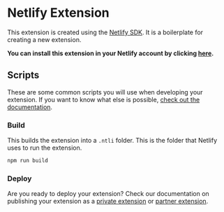# Netlify Extension

This extension is created using the [Netlify SDK](https://sdk.netlify.com/get-started/introduction/). It is a boilerplate for creating a new extension.

**You can install this extension in your Netlify account by clicking [here](https://app.netlify.com/extensions/leqfnf6m-showcase).**

## Scripts

These are some common scripts you will use when developing your extension. If you want to know what else is possible, [check out the documentation](https://sdk.netlify.com/netlify-sdk-utility-tools-reference/).

### Build

This builds the extension into a `.ntli` folder. This is the folder that Netlify uses to run the extension.

```bash
npm run build
```


### Deploy

Are you ready to deploy your extension? Check our documentation on publishing your extension as a [private extension](https://sdk.netlify.com/publish/private-extensions/) or [partner extension](https://sdk.netlify.com/publish/partner-extensions/).
